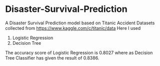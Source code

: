 # Disaster-Survival-Prediction
A Disaster Survival Prediction model based on Titanic Accident
Datasets collected from https://www.kaggle.com/c/titanic/data
Here I used
1) Logistic Regression
2) Decision Tree

The accuracy score of Logistic Regression is 0.8027
where as Decision Tree Classifier has given the result of 0.8386.
